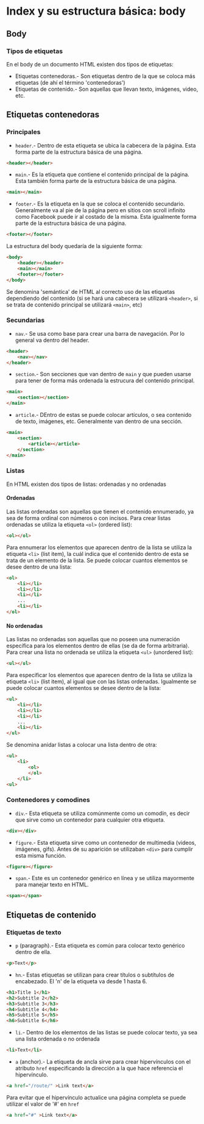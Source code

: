 # Index y su estructura básica: body

## Body

### Tipos de etiquetas

En el body de un documento HTML existen dos tipos de etiquetas:

- Etiquetas contenedoras.- Son etiquetas dentro de la que se coloca más etiquetas (de ahí el término 'contenedoras')
- Etiquetas de contenido.- Son aquellas que llevan texto, imágenes, video, etc.

## Etiquetas contenedoras

### Principales

- `header`.- Dentro de esta etiqueta se ubica la cabecera de la página. Esta forma parte de la estructura básica de una página.

~~~html
<header></header>
~~~

- `main`.- Es la etiqueta que contiene el contenido principal de la página. Esta también forma parte de la estructura básica de una página.

~~~html
<main></main>
~~~

- `footer`.- Es la etiqueta en la que se coloca el contenido secundario. Generalmente va al pie de la página pero en sitios con scroll infinito como Facebook puede ir al costado de la misma. Esta igualmente forma parte de la estructura básica de una página.

~~~html
<footer></footer>
~~~

La estructura del body quedaría de la siguiente forma:

~~~html
<body>
    <header></header>
    <main></main>
    <footer></footer>
</body>
~~~

Se denomina 'semántica' de HTML al correcto uso de las etiquetas dependiendo del contenido (si se hará una cabecera se utilizará `<header>`, si se trata de contenido principal se utilizará `<main>`, etc)

### Secundarias

- `nav`.- Se usa como base para crear una barra de navegación. Por lo general va dentro del header.

~~~html
<header>
    <nav></nav>
</header>
~~~

- `section`.- Son secciones que van dentro de `main` y que pueden usarse para tener de forma más ordenada la estrucura del contenido principal.

~~~html
<main>
    <section></section>
</main>
~~~

- `article`.- DEntro de estas se puede colocar artículos, o sea contenido de texto, imágenes, etc. Generalmente van dentro de una sección.

~~~html
<main>
    <section>
        <article></article>
    </section>
</main>
~~~

### Listas

En HTML existen dos tipos de listas: ordenadas y no ordenadas

#### Ordenadas

Las listas ordenadas son aquellas que tienen el contenido ennumerado, ya sea de forma ordinal con números o con incisos. Para crear listas ordenadas se utiliza la etiqueta `<ol>` (ordered list):

~~~html
<ol></ol>
~~~

Para ennumerar los elementos que aparecen dentro de la lista se utiliza la etiqueta `<li>` (list item), la cuál indica que el contenido dentro de esta se trata de un elemento de la lista. Se puede colocar cuantos elementos se desee dentro de una lista:

~~~html
<ol>
    <li></li>
    <li></li>
    <li></li>
    ...
    <li></li>
</ol>
~~~

#### No ordenadas

Las listas no ordenadas son aquellas que no poseen una numeración específica para los elementos dentro de ellas (se da de forma arbitraria). Para crear una lista no ordenada se utiliza la etiqueta `<ul>` (unordered list):

~~~html
<ul></ul>
~~~

Para especificar los elementos que aparecen dentro de la lista se utiliza la etiqueta `<li>` (list item), al igual que con las listas ordenadas. Igualmente se puede colocar cuantos elementos se desee dentro de la lista:

~~~html
<ul>
    <li></li>
    <li></li>
    <li></li>
    ...
    <li></li>
</ul>
~~~

Se denomina anidar listas a colocar una lista dentro de otra:

~~~html
<ul>
    <li>
        <ol>
        </ol>
    </li>
<ul>
~~~

### Contenedores y comodines

- `div`.- Esta etiqueta se utiliza comúnmente como un comodín, es decir que sirve como un contenedor para cualquier otra etiqueta.

~~~html
<div></div>
~~~

- `figure`.- Esta etiqueta sirve como un contenedor de multimedia (videos, imágenes, gifs). Antes de su aparición se utilizaban `<div>` para cumplir esta misma función.

~~~html
<figure></figure>
~~~

- `span`.- Este es un contenedor genérico en línea y se utiliza mayormente para manejar texto en HTML.

~~~html
<span></span>
~~~

## Etiquetas de contenido

### Etiquetas de texto

- `p` (paragraph).- Esta etiqueta es común para colocar texto genérico dentro de ella.

~~~html
<p>Text</p>
~~~

- `hn`.- Estas etiquetas se utilizan para crear títulos o subtítulos de encabezado. El 'n' de la etiqueta va desde 1 hasta 6.

~~~html
<h1>Title 1</h1>
<h2>Subtitle 2</h2>
<h3>Subtitle 3</h3>
<h4>Subtitle 4</h4>
<h5>Subtitle 5</h5>
<h6>Subtitle 6</h6>
~~~

- `li`.- Dentro de los elementos de las listas se puede colocar texto, ya sea una lista ordenada o no ordenada

~~~html
<li>Text</li>
~~~

- `a` (anchor).- La etiqueta de ancla sirve para crear hipervínculos con el atributo `href` especificando la dirección a la que hace referencia el hipervínculo.

~~~html
<a href="/route/" >Link text</a>
~~~

Para evitar que el hipervínculo actualice una página completa se puede utilizar el valor de '#' en `href`

~~~html
<a href="#" >Link text</a>
~~~
